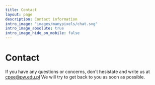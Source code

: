 ```yaml
---
title: Contact
layout: page
description: Contact information
intro_image: "images/manypixels/chat.svg"
intro_image_absolute: true
intro_image_hide_on_mobile: false
---
```


# Contact

If you have any questions or concerns, don't hesistate and write us at cpee@pw.edu.pl
We will try to get back to you as soon as possible.
